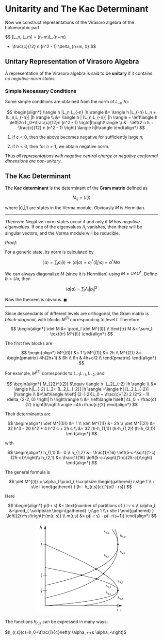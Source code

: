 # Unitarity and The Kac Determinant

Now we construct representations of the Virasoro algebra of the holomorphic part

$$
[L_n, L_m]
= (n-m)L_{n+m}
+ \frac{c}{12} n (n^2 - 1) \delta_{n+m, 0}
$$

## Unitary Representation of Virasoro Algebra

A representation of the Virasoro algebra is said to be **unitary** if it contains *no negative-norm states*.

### Simple Necessary Conditions

Some simple conditions are obtained from the norm of $L_{-n}| h\rangle$:

$$
\begin{align*}
    \langle h |L_n L_{-n} |h \rangle 
    &= \langle h |L_{-n} L_n + [L_n,L_{-n}] |h \rangle 
    \\
    &= \langle h | [L_n,L_{-n}] |h \rangle 
    = \left\langle h \left|2n L_0+\frac{c}{12}n (n^2 - 1) \right|h\right\rangle
    \\
    &= \left(2 n h + \frac{c}{12} n (n^2 - 1) \right)
    \langle h|h\rangle
\end{align*}
$$

1. If $c<0$, then the above becomes negative for sufficiently large $n$;

2. If $h<0$, then for $n=1$, we obtain negative norm.

Thus *all representations with negative central charge or negative conformal dimensions are non-unitary*.

## The Kac Determinant

The **Kac determinant** is the determinant of the **Gram matrix** defined as

$$
M_{i j}=\langle i|j\rangle
$$

where $| i\rangle , | j\rangle$ are states in the Verma module.
Obviously $M$ is Hermitian.

----

*Theorem*: Negative-norm states occur if and only if $M$ *has negative eigenvalues*. If one of the eigenvalues $\Lambda_i$ vanishes, then there will be singular vectors, and the Verma module will be reducible.

*Proof*:

For a generic state, its norm is calculated by

$$
| a\rangle =\sum_i a_i| i\rangle 
\Rightarrow 
\langle a|a\rangle 
= a_i^*\langle i|j\rangle a_j
= a^{\dagger }M a
$$

We can always diagonalize $M$ (since it is Hermitian) using
$M=U \Lambda  U^{\dagger }$. Define $b=U a$, then

$$
\langle a|a\rangle =\sum_i  \Lambda_i\left| b_i\right| {}^2
$$

Now the theorem is obvious. $\blacksquare$

----

Since descendants of different levels are orthogonal, the Gram matrix is *block-diagonal*, with blocks $M^{(l)}$ corresponding to level $l$. Therefore

$$
\begin{align*}
    \det M &= \prod_l  \det  M^{(l)}
    \\
    \text{tr} M &= \sum_l  \text{tr} M^{(l)}
\end{align*}
$$

The first few blocks are

$$
\begin{align*}
    M^{(0)} &= 1
    \\
    M^{(1)} &= 2h
    \\
    M^{(2)} &= 
    \begin{pmatrix}
        4h(2h+1) & 6h \\
        6h & 4h+c/2 \\
    \end{pmatrix}
\end{align*}
$$

For example, $M^{(2)}$ corresponds to $L_{-1}L_{-1}, L_{-2}$, and

$$
\begin{align*}
    M_{22}^{(2)} 
    &\equiv \langle h |L_2L_{-2} |h \rangle 
    \\
    &= \langle h|L_{-2} L_2+ [L_2,L_{-2}] |h \rangle
    =\langle h| [L_2,L_{-2}] |h\rangle 
    \\
    &=\left\langle h\left|
        (2-(-2))L_0
        + \frac{c}{12} 2 (2^2 - 1) \delta_{2-2, 0}
    \right| h \right\rangle 
    \\
    &= \left\langle h\left| 4L_0 + \frac{c}{2} \right|h\right\rangle 
    =4h+\frac{c}{2}
\end{align*}
$$

Their determinants are

$$
\begin{align*}
    \det M^{(0)} &= 1
    \\
    \det M^{(1)} &= 2h
    \\
    \det M^{(2)} 
    &= 32 h^3 - 20 h^2 + 4 h^2 c + 2h c \\
    &= 32 (h-h_{1,1}) (h-h_{1,2}) (h-h_{2,1})
\end{align*}
$$

with

$$
\begin{align*}
    h_{1,1} &= 0
    \\
    h_{1,2} &= \frac{1}{16} \left(5-c-\sqrt{(1-c)(25-c)}\right)\\
    h_{2,1} &= \frac{1}{16} \left(5-c+\sqrt{(1-c)(25-c)}\right)
\end{align*}
$$

The general formula is

$$
\det M^{(l)} 
= \alpha_l \prod_{
    \scriptsize
    \begin{gathered}
        r,s\ge 1 \\
        r s\le l
    \end{gathered}
} 
[h - h_{r,s}(c)]^{p(l - rs)}
$$

Here

$$
\begin{align*}
    p(l-r s) &= \text{number of partitions of } l-r s
    \\
    \alpha_l &=\prod_{
        \scriptsize
        \begin{gathered}
            r,s\ge 1 \\
            r s\le l
        \end{gathered}
    } \left[(2r)^ss!\right]^{m(r, s)}
    \\
    m(r,s) &= p(l-r s) - p(l-r(s+1))
\end{align*}
$$

<center>
<img src="images/vanishing_curve.png" width="300pt">
</center>

The functions $h_{r,s}$ can be expressed in many ways:

$h_{r,s}(c)=h_0+\frac{1}{4}\left(r \alpha_++s \alpha_-\right)$
